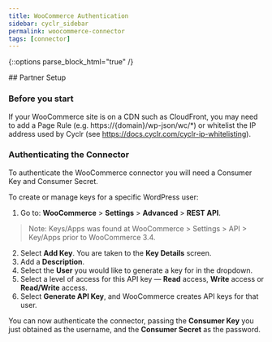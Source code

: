 ```yaml
---
title: WooCommerce Authentication
sidebar: cyclr_sidebar
permalink: woocommerce-connector
tags: [connector]
---
```

{::options parse_block_html="true" /}
<section class="card">
## Partner Setup

### Before you start

If your WooCommerce site is on a CDN such as CloudFront, you may need to add a Page Rule (e.g. https://{domain}/wp-json/wc/*) or whitelist the IP address used by Cyclr (see https://docs.cyclr.com/cyclr-ip-whitelisting).

### Authenticating the Connector

To authenticate the WooCommerce connector you will need a Consumer Key and Consumer Secret.

To create or manage keys for a specific WordPress user:
1. Go to: **WooCommerce** > **Settings** > **Advanced** > **REST API**.
> Note: Keys/Apps was found at WooCommerce > Settings > API > Key/Apps prior to WooCommerce 3.4.
2. Select **Add Key**.  You are taken to the **Key Details** screen.
3. Add a **Description**.
4. Select the **User** you would like to generate a key for in the dropdown.
5. Select a level of access for this API key — **Read** access, **Write** access or **Read/Write** access.
6. Select **Generate API Key**, and WooCommerce creates API keys for that user.

You can now authenticate the connector, passing the **Consumer Key** you just obtained as the username, and the **Consumer Secret** as the password.
</section>
